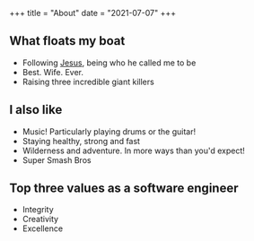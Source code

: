 +++
title = "About"
date = "2021-07-07"
+++

## What floats my boat

- Following [Jesus](https://www.youtube.com/watch?v=p7XRPGzL6kk), being who he called me to be
- Best. Wife. Ever.
- Raising three incredible giant killers

## I also like

- Music! Particularly playing drums or the guitar!
- Staying healthy, strong and fast
- Wilderness and adventure. In more ways than you'd expect!
- Super Smash Bros

## Top three values as a software engineer

- Integrity
- Creativity
- Excellence
